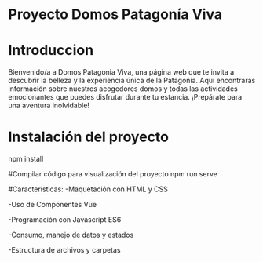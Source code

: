 # Proyecto Domos Patagonía Viva
# Introduccion
Bienvenido/a a Domos Patagonia Viva, una página web que te invita a descubrir la belleza y la experiencia única de la Patagonia. Aquí encontrarás información sobre nuestros acogedores domos y todas las actividades emocionantes que puedes disfrutar durante tu estancia. ¡Prepárate para una aventura inolvidable!

# Instalación del proyecto
npm install

#Compilar código para visualización del proyecto
npm run serve

#Características:
-Maquetación con HTML y CSS

-Uso de Componentes Vue

-Programación con Javascript ES6

-Consumo, manejo de datos y estados

-Estructura de archivos y carpetas








